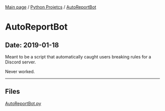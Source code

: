 [Main page](/) / [Python Projetcs](/python) / [AutoReportBot](/python/2019-01-18_AutoReportBot)

# AutoReportBot

## Date: 2019-01-18

Meant to be a script that automatically caught users breaking rules for a Discord server.

Never worked.

-----

## Files

[AutoReportBot.py](AutoReportBot.py)
